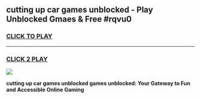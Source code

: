 
## cutting up car games unblocked - Play Unblocked Gmaes & Free #rqvu0
<h3>
<a href="https://premium.freeplayer.one?title=cutting_up_car_games_unblocked&ref=03M">CLICK TO PLAY</a></h3>
<hr>

<h3>
<a href="https://premium.freeplayer.one?title=cutting_up_car_games_unblocked&ref=03M">CLICK 2 PLAY</a>
  
</h3>

<a href="https://premium.freeplayer.one?title=cutting_up_car_games_unblocked&ref=03M"><img src="https://clearcache.store/games.png"></a>


**cutting up car games unblocked games unblocked: Your Gateway to Fun and Accessible Online Gaming**
